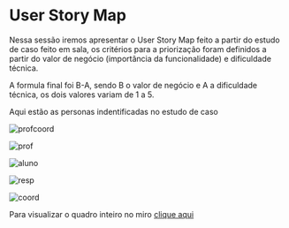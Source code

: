 # **User Story Map**

Nessa sessão iremos apresentar o User Story Map feito a partir do estudo de caso feito em sala, os critérios para a priorização foram definidos a partir do valor de negócio (importância da funcionalidade) e dificuldade técnica.

A formula final foi B-A, sendo B o valor de negócio e A a dificuldade técnica, os dois valores variam de 1 a 5.

Aqui estão as personas indentificadas no estudo de caso


![profcoord](../imagens/usm1.png)

![prof](../imagens/usm2.png)

![aluno](../imagens/usm3.png)

![resp](../imagens/usm4.png)

![coord](../imagens/usm5.png)

Para visualizar o quadro inteiro no miro [clique aqui](https://miro.com/welcomeonboard/OUtnT1RaV1VIdlAxeGVCeDJnMDhYYy91VUpBYTJDM296dXdJOFRCMVlnNHppSHVQWWFEYXhpTGZrUERnZE1saGJWalFkMGhRNllSV011THhERWNPWktqb2tpajh6N2dUaTNLY1ltU29jK1p5bzZBU29XVWJLdnFaZlQ2QUJnaHIhZQ==?share_link_id=460950000281)



